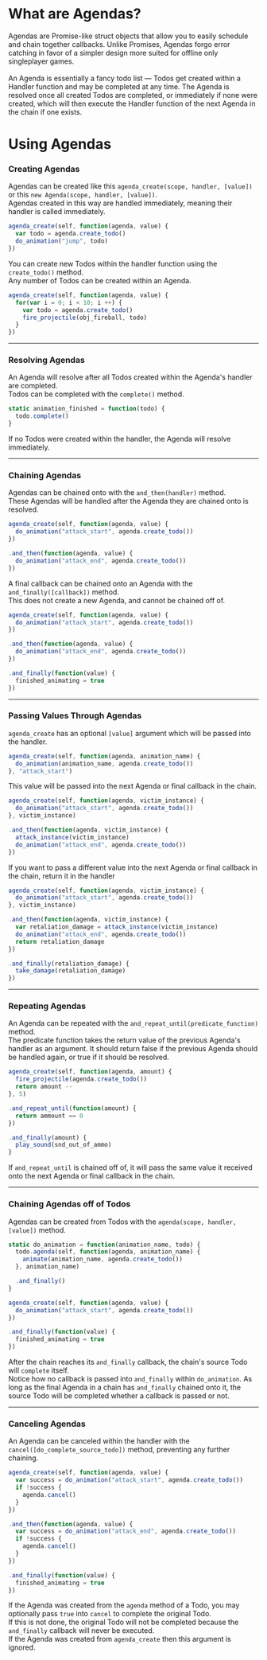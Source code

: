 # What are Agendas?

Agendas are Promise-like struct objects that allow you to easily schedule and chain together callbacks. Unlike Promises, Agendas forgo error catching in favor of a simpler design more suited for offline only singleplayer games.
<br><br>An Agenda is essentially a fancy todo list — Todos get created within a Handler function and may be completed at any time. The Agenda is resolved once all created Todos are completed, or immediately if none were created, which will then execute the Handler function of the next Agenda in the chain if one exists.

# Using Agendas

### Creating Agendas

Agendas can be created like this `agenda_create(scope, handler, [value])` or this `new Agenda(scope, handler, [value])`.
<br>Agendas created in this way are handled immediately, meaning their handler is called immediately.
```js
agenda_create(self, function(agenda, value) {
  var todo = agenda.create_todo()
  do_animation("jump", todo)
})
```
You can create new Todos within the handler function using the `create_todo()` method.
<br> Any number of Todos can be created within an Agenda.
```js
agenda_create(self, function(agenda, value) {
  for(var i = 0; i < 10; i ++) {
    var todo = agenda.create_todo()
    fire_projectile(obj_fireball, todo)
  }
})
```
___

### Resolving Agendas

An Agenda will resolve after all Todos created within the Agenda's handler are completed.
<br>Todos can be completed with the `complete()` method.
```js
static animation_finished = function(todo) {
  todo.complete()
}
```
If no Todos were created within the handler, the Agenda will resolve immediately.

___

### Chaining Agendas

Agendas can be chained onto with the `and_then(handler)` method.
<br>These Agendas will be handled after the Agenda they are chained onto is resolved.
```js
agenda_create(self, function(agenda, value) {
  do_animation("attack_start", agenda.create_todo())
})

.and_then(function(agenda, value) {
  do_animation("attack_end", agenda.create_todo())
})
```
A final callback can be chained onto an Agenda with the `and_finally([callback])` method.
<br>This does not create a new Agenda, and cannot be chained off of.
```js
agenda_create(self, function(agenda, value) {
  do_animation("attack_start", agenda.create_todo())
})

.and_then(function(agenda, value) {
  do_animation("attack_end", agenda.create_todo())
})

.and_finally(function(value) {
  finished_animating = true
})
```

___

### Passing Values Through Agendas

`agenda_create` has an optional `[value]` argument which will be passed into the handler.
```js
agenda_create(self, function(agenda, animation_name) {
  do_animation(animation_name, agenda.create_todo())
}, "attack_start")
```
This value will be passed into the next Agenda or final callback in the chain.
```js
agenda_create(self, function(agenda, victim_instance) {
  do_animation("attack_start", agenda.create_todo())
}, victim_instance)

.and_then(function(agenda, victim_instance) {
  attack_instance(victim_instance)
  do_animation("attack_end", agenda.create_todo())
})
```
If you want to pass a different value into the next Agenda or final callback in the chain, return it in the handler
```js
agenda_create(self, function(agenda, victim_instance) {
  do_animation("attack_start", agenda.create_todo())
}, victim_instance)

.and_then(function(agenda, victim_instance) {
  var retaliation_damage = attack_instance(victim_instance)
  do_animation("attack_end", agenda.create_todo())
  return retaliation_damage
})

.and_finally(retaliation_damage) {
  take_damage(retaliation_damage)
})
```

___

### Repeating Agendas

An Agenda can be repeated with the `and_repeat_until(predicate_function)` method.
<br>The predicate function takes the return value of the previous Agenda's handler as an argument. It should return false if the previous Agenda should be handled again, or true if it should be resolved.
```js
agenda_create(self, function(agenda, amount) {
  fire_projectile(agenda.create_todo())
  return amount --
}, 5)

.and_repeat_until(function(amount) {
  return ammount == 0
})

.and_finally(amount) {
  play_sound(snd_out_of_ammo)
}
```
If `and_repeat_until` is chained off of, it will pass the same value it received onto the next Agenda or final callback in the chain.

___

### Chaining Agendas off of Todos

Agendas can be created from Todos with the `agenda(scope, handler, [value])` method. 
```js
static do_animation = function(animation_name, todo) {
  todo.agenda(self, function(agenda, animation_name) {
    animate(animation_name, agenda.create_todo())
  }, animation_name)

  .and_finally()
}

agenda_create(self, function(agenda, value) {
  do_animation("attack_start", agenda.create_todo())
})

.and_finally(function(value) {
  finished_animating = true
})
```
After the chain reaches its `and_finally` callback, the chain's source Todo will `complete` itself.
<br>Notice how no callback is passed into `and_finally` within `do_animation`. As long as the final Agenda in a chain has `and_finally` chained onto it, the source Todo will be completed whether a callback is passed or not.

___

### Canceling Agendas

An Agenda can be canceled within the handler with the `cancel([do_complete_source_todo])` method, preventing any further chaining.
```js
agenda_create(self, function(agenda, value) {
  var success = do_animation("attack_start", agenda.create_todo())
  if !success {
    agenda.cancel()
  }
})

.and_then(function(agenda, value) {
  var success = do_animation("attack_end", agenda.create_todo())
  if !success {
    agenda.cancel()
  }
})

.and_finally(function(value) {
  finished_animating = true
})
```
If the Agenda was created from the `agenda` method of a Todo, you may optionally pass `true` into `cancel` to complete the original Todo.
<br>If this is not done, the original Todo will not be completed because the `and_finally` callback will never be executed.
<br>If the Agenda was created from `agenda_create` then this argument is ignored.
